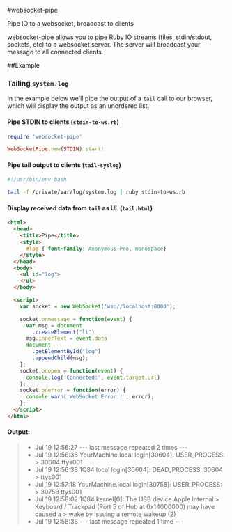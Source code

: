 #websocket-pipe

Pipe IO to a websocket, broadcast to clients

websocket-pipe allows you to pipe Ruby IO streams (files, stdin/stdout, sockets, etc) to a websocket server. The server will broadcast your message to all connected clients.

##Example
### Tailing `system.log`
In the example below we'll pipe the output of a `tail` call to our browser, which will display the output as an unordered list.

#### Pipe STDIN to clients (`stdin-to-ws.rb`)

```ruby
require 'websocket-pipe'

WebSocketPipe.new(STDIN).start!
```


#### Pipe tail output to clients (`tail-syslog`)

```bash
#!/usr/bin/env bash

tail -f /private/var/log/system.log | ruby stdin-to-ws.rb
```

#### Display received data from `tail` as UL (`tail.html`)

```html
<html>
  <head>
    <title>Pipe</title>
    <style>
      #log { font-family: Anonymous Pro, monospace}
    </style>
  </head>
  <body>
    <ul id="log">
    </ul>
  </body>

  <script>
    var socket = new WebSocket('ws://localhost:8080');

    socket.onmessage = function(event) {
      var msg = document
        .createElement("li")
      msg.innerText = event.data
      document
        .getElementById("log")
        .appendChild(msg);
    };
    socket.onopen = function(event) {
      console.log('Connected:', event.target.url)
    };
    socket.onerror = function(error) {
      console.warn('WebSocket Error:' , error);
    };
  </script>
</html>

```

#### Output:
> <ul>
>     <li>Jul 19 12:56:27 --- last message repeated 2 times ---<br></li>
>     <li>Jul 19 12:56:36 YourMachine.local login[30604]: USER_PROCESS: > 30604 ttys001<br></li>
>     <li>Jul 19 12:56:38 1Q84.local login[30604]: DEAD_PROCESS: 30604 > ttys001<br></li>
>     <li>Jul 19 12:57:18 YourMachine.local login[30758]: USER_PROCESS: > 30758 ttys001<br></li>
>     <li>Jul 19 12:58:02 1Q84 kernel[0]: The USB device Apple Internal > Keyboard / Trackpad (Port 5 of Hub at 0x14000000) may have caused a > wake by issuing a remote wakeup (2)<br></li>
>     <li>Jul 19 12:58:38 --- last message repeated 1 time ---<br></li>
> </ul>
